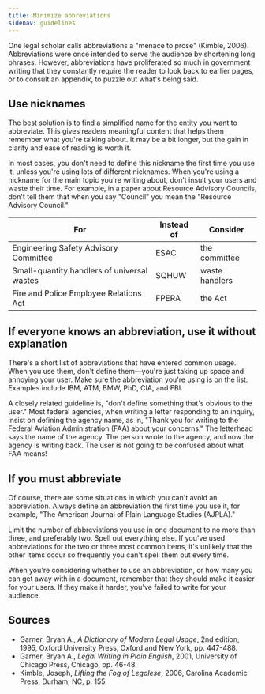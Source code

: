 ```yaml
---
title: Minimize abbreviations
sidenav: guidelines
---
```


One legal scholar calls abbreviations a "menace to prose" (Kimble, 2006). Abbreviations were once intended to serve the audience by shortening long phrases. However, abbreviations have proliferated so much in government writing that they constantly require the reader to look back to earlier pages, or to consult an appendix, to puzzle out what's being said.

## Use nicknames

The best solution is to find a simplified name for the entity you want to abbreviate. This gives readers meaningful content that helps them remember what you're talking about. It may be a bit longer, but the gain in clarity and ease of reading is worth it.

In most cases, you don't need to define this nickname the first time you use it, unless you're using lots of different nicknames. When you're using a nickname for the main topic you're writing about, don't insult your users and waste their time. For example, in a paper about Resource Advisory Councils, don't tell them that when you say "Council" you mean the "Resource Advisory Council."

For                                         | Instead of | Consider
------------------------------------------- | ---------- | --------------
Engineering Safety Advisory Committee       | ESAC       | the committee
Small-quantity handlers of universal wastes | SQHUW      | waste handlers
Fire and Police Employee Relations Act      | FPERA      | the Act

## If everyone knows an abbreviation, use it without explanation

There's a short list of abbreviations that have entered common usage. When you use them, don't define them—you're just taking up space and annoying your user. Make sure the abbreviation you're using is on the list. Examples include IBM, ATM, BMW, PhD, CIA, and FBI.

A closely related guideline is, "don't define something that's obvious to the user." Most federal agencies, when writing a letter responding to an inquiry, insist on defining the agency name, as in, "Thank you for writing to the Federal Aviation Administration (FAA) about your concerns." The letterhead says the name of the agency. The person wrote to the agency, and now the agency is writing back. The user is not going to be confused about what FAA means!

## If you must abbreviate

Of course, there are some situations in which you can't avoid an abbreviation. Always define an abbreviation the first time you use it, for example, "The American Journal of Plain Language Studies (AJPLA)."

Limit the number of abbreviations you use in one document to no more than three, and preferably two. Spell out everything else. If you've used abbreviations for the two or three most common items, it's unlikely that the other items occur so frequently you can't spell them out every time.

When you're considering whether to use an abbreviation, or how many you can get away with in a document, remember that they should make it easier for your users. If they make it harder, you've failed to write for your audience.

## Sources

- Garner, Bryan A., _A Dictionary of Modern Legal Usage_, 2nd edition, 1995, Oxford University Press, Oxford and New York, pp. 447-488.
- Garner, Bryan A., _Legal Writing in Plain English_, 2001, University of Chicago Press, Chicago, pp. 46-48.
- Kimble, Joseph, _Lifting the Fog of Legalese_, 2006, Carolina Academic Press, Durham, NC, p. 155.
